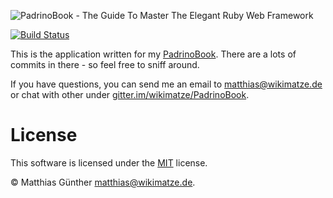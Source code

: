 ![PadrinoBook - The Guide To Master The Elegant Ruby Web Framework](https://raw.githubusercontent.com/wikimatze/padrinobook/master/images/logo.png "PadrinoBook - The Guide To Master The Elegant Ruby Web Framework")

[![Build Status](https://travis-ci.org/matthias-guenther/job-vacancy.png?branch=user-login-and-registration)](https://travis-ci.org/matthias-guenther/job-vacancy)


This is the application written for my [PadrinoBook](http://padrinobook.com). There are a lots of commits in there - so
feel free to sniff around.


If you have questions, you can send me an email to <matthias@wikimatze.de> or chat with other under
[gitter.im/wikimatze/PadrinoBook](https://gitter.im/wikimatze/PadrinoBook).


# License

This software is licensed under the [MIT](http://en.wikipedia.org/wiki/MIT_License) license.

© Matthias Günther <matthias@wikimatze.de>.


